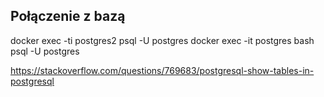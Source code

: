 ## Połączenie z bazą

docker exec -ti postgres2 psql -U postgres
docker exec -it postgres bash
psql -U postgres

https://stackoverflow.com/questions/769683/postgresql-show-tables-in-postgresql
